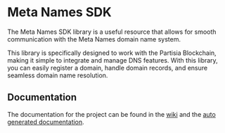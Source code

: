 # Meta Names SDK

The Meta Names SDK library is a useful resource that allows for smooth communication with the Meta Names domain name system.

This library is specifically designed to work with the Partisia Blockchain, making it simple to integrate and manage DNS features. With this library, you can easily register a domain, handle domain records, and ensure seamless domain name resolution.

## Documentation
The documentation for the project can be found in the [wiki](https://github.com/MetaNames/sdk/wiki) and the [auto generated documentation](https://metanames.github.io/sdk/).
